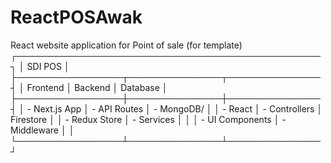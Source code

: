 # ReactPOSAwak
React website application for Point of sale (for template)
┌─────────────────────────────────────────────────┐
│                   SDI POS                       │
├─────────────────┬───────────────┬───────────────┤
│   Frontend      │    Backend    │   Database    │
├─────────────────┼───────────────┼───────────────┤
│ - Next.js App   │ - API Routes  │ - MongoDB/    │
│ - React         │ - Controllers │   Firestore   │
│ - Redux Store   │ - Services    │               │
│ - UI Components │ - Middleware  │               │
└─────────────────┴───────────────┴───────────────┘
